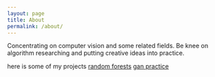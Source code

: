 ```yaml
---
layout: page
title: About
permalink: /about/
---
```


Concentrating on computer vision and some related fields. Be knee on algorithm researching and putting creative ideas into practice.  

here is some of my projects
[random forests](https://github.com/handspeaker/RandomForests)
[gan practice](https://github.com/handspeaker/gan_practice)

